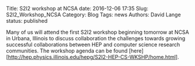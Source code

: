 Title: S2I2 workshop at NCSA
date: 2016-12-06 17:35
Slug: S2I2_Workshop_NCSA
Category: Blog
Tags:  news
Authors: David Lange
status: published

Many of us will attend the first S2I2 workshop beginning tomorrow at NCSA in Urbana, Illinois to discuss collaboration the challenges 
towards growing successful collaborations between HEP and computer science research communities. The workshop agenda 
can be found [here][http://hep.physics.illinois.edu/hepg/S2I2-HEP-CS-WKSHP/home.html].

